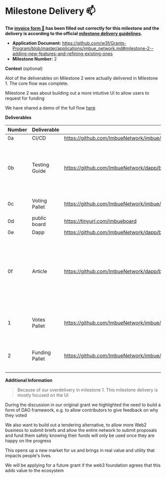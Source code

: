 # Milestone Delivery :mailbox:

**The [invoice form :pencil:](https://docs.google.com/forms/d/e/1FAIpQLSfmNYaoCgrxyhzgoKQ0ynQvnNRoTmgApz9NrMp-hd8mhIiO0A/viewform) has been filled out correctly for this milestone and the delivery is according to the official [milestone delivery guidelines](https://github.com/w3f/Grants-Program/blob/master/docs/milestone-deliverables-guidelines.md).**  

* **Application Document:** https://github.com/w3f/Grants-Program/blob/master/applications/imbue_network.md#milestone-2--adding-new-features-and-refining-existing-ones
* **Milestone Number:** 2

**Context** (optional)

Alot of the deliverables on Milestone 2 were actually delivered in Milestone 1. The core flow was complete.

Milestone 2 was about building out a more intuitive UI to allow users to request for funding 

We have shared a demo of the full flow [here](https://www.youtube.com/watch?v=1dMYNNl76Go)



**Deliverables**

| Number | Deliverable | Link | Notes |
| ------------- | ------------- | ------------- |------------- |
| 0a  | CI/CD |https://github.com/ImbueNetwork/imbue/blob/main/.github/workflows/collator_actions.yml| |
| 0b | Testing Guide |https://github.com/ImbueNetwork/dapp/blob/main/README.md  | We didnt do a guide on running unit tests. the guide goes through the core functionality.
| 0c | Voting Pallet | https://github.com/ImbueNetwork/imbue/blob/main/pallets/proposals/src/lib.rs#L622 | this was signed off in milestone 1
| 0d  | public board | https://tinyurl.com/imbueboard |
| 0e  | Dapp | https://github.com/ImbueNetwork/dapp/blob/main/web/src/proposals/detail/index.ts#L451 |
| 0f  | Article | https://github.com/ImbueNetwork/dapp/blob/main/README.md | The documentation gives a overview of the flow. but we are also planning to publish a medium article that is more user friendly |
| 1 | Votes Pallet | https://github.com/ImbueNetwork/imbue/blob/main/pallets/proposals/src/lib.rs#L622 | Renamed to proposals, already evaluated with milestone 1 |
| 2 | Funding Pallet | https://github.com/ImbueNetwork/imbue/blob/main/pallets/proposals/src/lib.rs#L785 | Renamed to proposals, already evaluated with milestone 1 |


**Additional Information**
> Because of our overdelivery in milestone 1. This milestone delivery is mostly focused on the UI


During the discussion in our original grant we highlighted the need to build a form of DAO framework, e.g. to allow contributors to give feedback on why they voted

We also want to build out a tendering alternative, to allow more Web2 business to submit briefs and allow the entire network to submit proposals and fund them safely knowing their funds will only be used once they are happy on the progress

This opens up a new market for us and brings in real value and utility that impacts people's lives.

We will be applying for a future grant if the web3 foundation agrees that this adds value to the ecosystem
